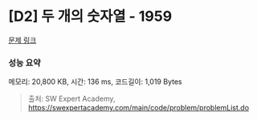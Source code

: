 # [D2] 두 개의 숫자열 - 1959 

[문제 링크](https://swexpertacademy.com/main/code/problem/problemDetail.do?contestProbId=AV5PpoFaAS4DFAUq) 

### 성능 요약

메모리: 20,800 KB, 시간: 136 ms, 코드길이: 1,019 Bytes



> 출처: SW Expert Academy, https://swexpertacademy.com/main/code/problem/problemList.do
